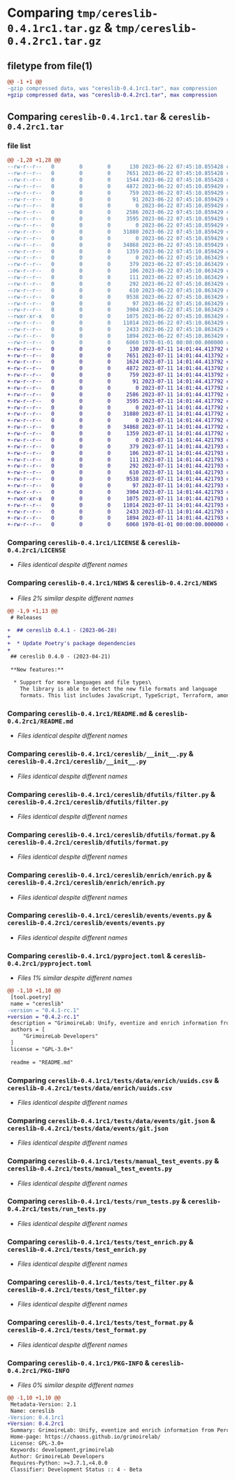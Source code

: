 # Comparing `tmp/cereslib-0.4.1rc1.tar.gz` & `tmp/cereslib-0.4.2rc1.tar.gz`

## filetype from file(1)

```diff
@@ -1 +1 @@
-gzip compressed data, was "cereslib-0.4.1rc1.tar", max compression
+gzip compressed data, was "cereslib-0.4.2rc1.tar", max compression
```

## Comparing `cereslib-0.4.1rc1.tar` & `cereslib-0.4.2rc1.tar`

### file list

```diff
@@ -1,28 +1,28 @@
--rw-r--r--   0        0        0      130 2023-06-22 07:45:10.855428 cereslib-0.4.1rc1/AUTHORS
--rw-r--r--   0        0        0     7651 2023-06-22 07:45:10.855428 cereslib-0.4.1rc1/LICENSE
--rw-r--r--   0        0        0     1544 2023-06-22 07:45:10.855428 cereslib-0.4.1rc1/NEWS
--rw-r--r--   0        0        0     4872 2023-06-22 07:45:10.859429 cereslib-0.4.1rc1/README.md
--rw-r--r--   0        0        0      759 2023-06-22 07:45:10.859429 cereslib-0.4.1rc1/cereslib/__init__.py
--rw-r--r--   0        0        0       91 2023-06-22 07:45:10.859429 cereslib-0.4.1rc1/cereslib/_version.py
--rw-r--r--   0        0        0        0 2023-06-22 07:45:10.859429 cereslib-0.4.1rc1/cereslib/dfutils/__init__.py
--rw-r--r--   0        0        0     2586 2023-06-22 07:45:10.859429 cereslib-0.4.1rc1/cereslib/dfutils/filter.py
--rw-r--r--   0        0        0     3595 2023-06-22 07:45:10.859429 cereslib-0.4.1rc1/cereslib/dfutils/format.py
--rw-r--r--   0        0        0        0 2023-06-22 07:45:10.859429 cereslib-0.4.1rc1/cereslib/enrich/__init__.py
--rw-r--r--   0        0        0    31880 2023-06-22 07:45:10.859429 cereslib-0.4.1rc1/cereslib/enrich/enrich.py
--rw-r--r--   0        0        0        0 2023-06-22 07:45:10.859429 cereslib-0.4.1rc1/cereslib/events/__init__.py
--rw-r--r--   0        0        0    34868 2023-06-22 07:45:10.859429 cereslib-0.4.1rc1/cereslib/events/events.py
--rw-r--r--   0        0        0     1359 2023-06-22 07:45:10.859429 cereslib-0.4.1rc1/pyproject.toml
--rw-r--r--   0        0        0        0 2023-06-22 07:45:10.863429 cereslib-0.4.1rc1/tests/__init__.py
--rw-r--r--   0        0        0      379 2023-06-22 07:45:10.863429 cereslib-0.4.1rc1/tests/data/enrich/authors.csv
--rw-r--r--   0        0        0      106 2023-06-22 07:45:10.863429 cereslib-0.4.1rc1/tests/data/enrich/onion.csv
--rw-r--r--   0        0        0      111 2023-06-22 07:45:10.863429 cereslib-0.4.1rc1/tests/data/enrich/pairprogramming.csv
--rw-r--r--   0        0        0      292 2023-06-22 07:45:10.863429 cereslib-0.4.1rc1/tests/data/enrich/timedifference.csv
--rw-r--r--   0        0        0      610 2023-06-22 07:45:10.863429 cereslib-0.4.1rc1/tests/data/enrich/uuids.csv
--rw-r--r--   0        0        0     9538 2023-06-22 07:45:10.863429 cereslib-0.4.1rc1/tests/data/events/git.json
--rw-r--r--   0        0        0       97 2023-06-22 07:45:10.863429 cereslib-0.4.1rc1/tests/data/projects_map.json
--rw-r--r--   0        0        0     3904 2023-06-22 07:45:10.863429 cereslib-0.4.1rc1/tests/manual_test_events.py
--rwxr-xr-x   0        0        0     1075 2023-06-22 07:45:10.863429 cereslib-0.4.1rc1/tests/run_tests.py
--rw-r--r--   0        0        0    11014 2023-06-22 07:45:10.863429 cereslib-0.4.1rc1/tests/test_enrich.py
--rw-r--r--   0        0        0     2433 2023-06-22 07:45:10.863429 cereslib-0.4.1rc1/tests/test_filter.py
--rw-r--r--   0        0        0     1894 2023-06-22 07:45:10.863429 cereslib-0.4.1rc1/tests/test_format.py
--rw-r--r--   0        0        0     6060 1970-01-01 00:00:00.000000 cereslib-0.4.1rc1/PKG-INFO
+-rw-r--r--   0        0        0      130 2023-07-11 14:01:44.413792 cereslib-0.4.2rc1/AUTHORS
+-rw-r--r--   0        0        0     7651 2023-07-11 14:01:44.413792 cereslib-0.4.2rc1/LICENSE
+-rw-r--r--   0        0        0     1624 2023-07-11 14:01:44.413792 cereslib-0.4.2rc1/NEWS
+-rw-r--r--   0        0        0     4872 2023-07-11 14:01:44.413792 cereslib-0.4.2rc1/README.md
+-rw-r--r--   0        0        0      759 2023-07-11 14:01:44.413792 cereslib-0.4.2rc1/cereslib/__init__.py
+-rw-r--r--   0        0        0       91 2023-07-11 14:01:44.417792 cereslib-0.4.2rc1/cereslib/_version.py
+-rw-r--r--   0        0        0        0 2023-07-11 14:01:44.417792 cereslib-0.4.2rc1/cereslib/dfutils/__init__.py
+-rw-r--r--   0        0        0     2586 2023-07-11 14:01:44.417792 cereslib-0.4.2rc1/cereslib/dfutils/filter.py
+-rw-r--r--   0        0        0     3595 2023-07-11 14:01:44.417792 cereslib-0.4.2rc1/cereslib/dfutils/format.py
+-rw-r--r--   0        0        0        0 2023-07-11 14:01:44.417792 cereslib-0.4.2rc1/cereslib/enrich/__init__.py
+-rw-r--r--   0        0        0    31880 2023-07-11 14:01:44.417792 cereslib-0.4.2rc1/cereslib/enrich/enrich.py
+-rw-r--r--   0        0        0        0 2023-07-11 14:01:44.417792 cereslib-0.4.2rc1/cereslib/events/__init__.py
+-rw-r--r--   0        0        0    34868 2023-07-11 14:01:44.417792 cereslib-0.4.2rc1/cereslib/events/events.py
+-rw-r--r--   0        0        0     1359 2023-07-11 14:01:44.417792 cereslib-0.4.2rc1/pyproject.toml
+-rw-r--r--   0        0        0        0 2023-07-11 14:01:44.421793 cereslib-0.4.2rc1/tests/__init__.py
+-rw-r--r--   0        0        0      379 2023-07-11 14:01:44.421793 cereslib-0.4.2rc1/tests/data/enrich/authors.csv
+-rw-r--r--   0        0        0      106 2023-07-11 14:01:44.421793 cereslib-0.4.2rc1/tests/data/enrich/onion.csv
+-rw-r--r--   0        0        0      111 2023-07-11 14:01:44.421793 cereslib-0.4.2rc1/tests/data/enrich/pairprogramming.csv
+-rw-r--r--   0        0        0      292 2023-07-11 14:01:44.421793 cereslib-0.4.2rc1/tests/data/enrich/timedifference.csv
+-rw-r--r--   0        0        0      610 2023-07-11 14:01:44.421793 cereslib-0.4.2rc1/tests/data/enrich/uuids.csv
+-rw-r--r--   0        0        0     9538 2023-07-11 14:01:44.421793 cereslib-0.4.2rc1/tests/data/events/git.json
+-rw-r--r--   0        0        0       97 2023-07-11 14:01:44.421793 cereslib-0.4.2rc1/tests/data/projects_map.json
+-rw-r--r--   0        0        0     3904 2023-07-11 14:01:44.421793 cereslib-0.4.2rc1/tests/manual_test_events.py
+-rwxr-xr-x   0        0        0     1075 2023-07-11 14:01:44.421793 cereslib-0.4.2rc1/tests/run_tests.py
+-rw-r--r--   0        0        0    11014 2023-07-11 14:01:44.421793 cereslib-0.4.2rc1/tests/test_enrich.py
+-rw-r--r--   0        0        0     2433 2023-07-11 14:01:44.421793 cereslib-0.4.2rc1/tests/test_filter.py
+-rw-r--r--   0        0        0     1894 2023-07-11 14:01:44.421793 cereslib-0.4.2rc1/tests/test_format.py
+-rw-r--r--   0        0        0     6060 1970-01-01 00:00:00.000000 cereslib-0.4.2rc1/PKG-INFO
```

### Comparing `cereslib-0.4.1rc1/LICENSE` & `cereslib-0.4.2rc1/LICENSE`

 * *Files identical despite different names*

### Comparing `cereslib-0.4.1rc1/NEWS` & `cereslib-0.4.2rc1/NEWS`

 * *Files 2% similar despite different names*

```diff
@@ -1,9 +1,13 @@
 # Releases
 
+  ## cereslib 0.4.1 - (2023-06-28)
+  
+  * Update Poetry's package dependencies
+
 ## cereslib 0.4.0 - (2023-04-21)
 
 **New features:**
 
  * Support for more languages and file types\
    The library is able to detect the new file formats and language
    formats. This list includes JavaScript, TypeScript, Terraform, among
```

### Comparing `cereslib-0.4.1rc1/README.md` & `cereslib-0.4.2rc1/README.md`

 * *Files identical despite different names*

### Comparing `cereslib-0.4.1rc1/cereslib/__init__.py` & `cereslib-0.4.2rc1/cereslib/__init__.py`

 * *Files identical despite different names*

### Comparing `cereslib-0.4.1rc1/cereslib/dfutils/filter.py` & `cereslib-0.4.2rc1/cereslib/dfutils/filter.py`

 * *Files identical despite different names*

### Comparing `cereslib-0.4.1rc1/cereslib/dfutils/format.py` & `cereslib-0.4.2rc1/cereslib/dfutils/format.py`

 * *Files identical despite different names*

### Comparing `cereslib-0.4.1rc1/cereslib/enrich/enrich.py` & `cereslib-0.4.2rc1/cereslib/enrich/enrich.py`

 * *Files identical despite different names*

### Comparing `cereslib-0.4.1rc1/cereslib/events/events.py` & `cereslib-0.4.2rc1/cereslib/events/events.py`

 * *Files identical despite different names*

### Comparing `cereslib-0.4.1rc1/pyproject.toml` & `cereslib-0.4.2rc1/pyproject.toml`

 * *Files 1% similar despite different names*

```diff
@@ -1,10 +1,10 @@
 [tool.poetry]
 name = "cereslib"
-version = "0.4.1-rc.1"
+version = "0.4.2-rc.1"
 description = "GrimoireLab: Unify, eventize and enrich information from Perceval"
 authors = [
     "GrimoireLab Developers"
 ]
 license = "GPL-3.0+"
 
 readme = "README.md"
```

### Comparing `cereslib-0.4.1rc1/tests/data/enrich/uuids.csv` & `cereslib-0.4.2rc1/tests/data/enrich/uuids.csv`

 * *Files identical despite different names*

### Comparing `cereslib-0.4.1rc1/tests/data/events/git.json` & `cereslib-0.4.2rc1/tests/data/events/git.json`

 * *Files identical despite different names*

### Comparing `cereslib-0.4.1rc1/tests/manual_test_events.py` & `cereslib-0.4.2rc1/tests/manual_test_events.py`

 * *Files identical despite different names*

### Comparing `cereslib-0.4.1rc1/tests/run_tests.py` & `cereslib-0.4.2rc1/tests/run_tests.py`

 * *Files identical despite different names*

### Comparing `cereslib-0.4.1rc1/tests/test_enrich.py` & `cereslib-0.4.2rc1/tests/test_enrich.py`

 * *Files identical despite different names*

### Comparing `cereslib-0.4.1rc1/tests/test_filter.py` & `cereslib-0.4.2rc1/tests/test_filter.py`

 * *Files identical despite different names*

### Comparing `cereslib-0.4.1rc1/tests/test_format.py` & `cereslib-0.4.2rc1/tests/test_format.py`

 * *Files identical despite different names*

### Comparing `cereslib-0.4.1rc1/PKG-INFO` & `cereslib-0.4.2rc1/PKG-INFO`

 * *Files 0% similar despite different names*

```diff
@@ -1,10 +1,10 @@
 Metadata-Version: 2.1
 Name: cereslib
-Version: 0.4.1rc1
+Version: 0.4.2rc1
 Summary: GrimoireLab: Unify, eventize and enrich information from Perceval
 Home-page: https://chaoss.github.io/grimoirelab/
 License: GPL-3.0+
 Keywords: development,grimoirelab
 Author: GrimoireLab Developers
 Requires-Python: >=3.7.1,<4.0.0
 Classifier: Development Status :: 4 - Beta
```

